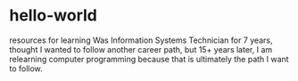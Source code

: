 # hello-world
resources for learning
Was Information Systems Technician for 7 years, thought I wanted to follow another career path, 
but 15+ years later, I am relearning computer programming because that is ultimately the path I want to follow.
